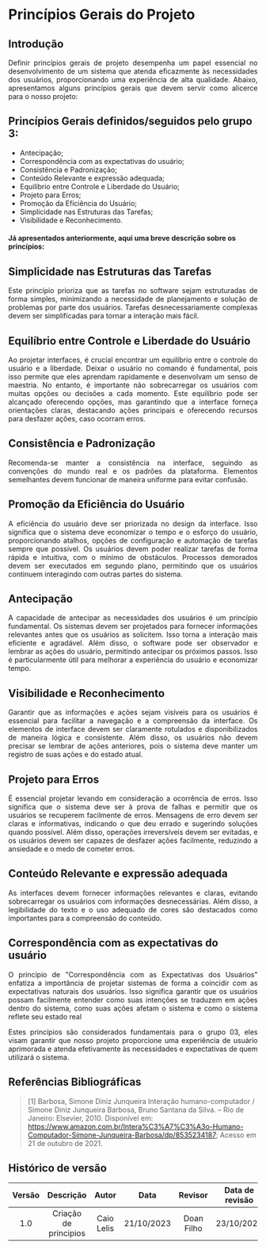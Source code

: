 # **Princípios Gerais do Projeto**

## **Introdução**

<p align="justify">
Definir princípios gerais de projeto desempenha um papel essencial no desenvolvimento de um sistema que atenda eficazmente às necessidades dos usuários, proporcionando uma experiência de alta qualidade. Abaixo, apresentamos alguns princípios gerais que devem servir como alicerce para o nosso projeto:
</p>

## **Princípios Gerais definidos/seguidos pelo grupo 3:**

- Antecipação;
- Correspondência com as expectativas do usuário;
- Consistência e Padronização;
- Conteúdo Relevante e expressão adequada;
- Equilíbrio entre Controle e Liberdade do Usuário;
- Projeto para Erros;
- Promoção da Eficiência do Usuário;
- Simplicidade nas Estruturas das Tarefas;
- Visibilidade e Reconhecimento.


#### **Já apresentados anteriormente, aqui uma breve descrição sobre os princípios:**

## **Simplicidade nas Estruturas das Tarefas**

<p align="justify">
Este princípio prioriza que as tarefas no software sejam estruturadas de forma simples, minimizando a necessidade de planejamento e solução de problemas por parte dos usuários. Tarefas desnecessariamente complexas devem ser simplificadas para tornar a interação mais fácil.
</p>

## **Equilíbrio entre Controle e Liberdade do Usuário**

<p align="justify">
Ao projetar interfaces, é crucial encontrar um equilíbrio entre o controle do usuário e a liberdade. Deixar o usuário no comando é fundamental, pois isso permite que eles aprendam rapidamente e desenvolvam um senso de maestria. No entanto, é importante não sobrecarregar os usuários com muitas opções ou decisões a cada momento. Este equilíbrio pode ser alcançado oferecendo opções, mas garantindo que a interface forneça orientações claras, destacando ações principais e oferecendo recursos para desfazer ações, caso ocorram erros.
</p>

## **Consistência e Padronização**

<p align="justify">
Recomenda-se manter a consistência na interface, seguindo as convenções do mundo real e os padrões da plataforma. Elementos semelhantes devem funcionar de maneira uniforme para evitar confusão.
</p>

## **Promoção da Eficiência do Usuário**

<p align="justify">
A eficiência do usuário deve ser priorizada no design da interface. Isso significa que o sistema deve economizar o tempo e o esforço do usuário, proporcionando atalhos, opções de configuração e automação de tarefas sempre que possível. Os usuários devem poder realizar tarefas de forma rápida e intuitiva, com o mínimo de obstáculos. Processos demorados devem ser executados em segundo plano, permitindo que os usuários continuem interagindo com outras partes do sistema.</p>

## **Antecipação** 

<p align="justify">
A capacidade de antecipar as necessidades dos usuários é um princípio fundamental. Os sistemas devem ser projetados para fornecer informações relevantes antes que os usuários as solicitem. Isso torna a interação mais eficiente e agradável. Além disso, o software pode ser observador e lembrar as ações do usuário, permitindo antecipar os próximos passos. Isso é particularmente útil para melhorar a experiência do usuário e economizar tempo.</p>

## **Visibilidade e Reconhecimento** 

<p align="justify">
Garantir que as informações e ações sejam visíveis para os usuários é essencial para facilitar a navegação e a compreensão da interface. Os elementos de interface devem ser claramente rotulados e disponibilizados de maneira lógica e consistente. Além disso, os usuários não devem precisar se lembrar de ações anteriores, pois o sistema deve manter um registro de suas ações e do estado atual.</p>

## **Projeto para Erros**

<p align="justify">
É essencial projetar levando em consideração a ocorrência de erros. Isso significa que o sistema deve ser à prova de falhas e permitir que os usuários se recuperem facilmente de erros. Mensagens de erro devem ser claras e informativas, indicando o que deu errado e sugerindo soluções quando possível. Além disso, operações irreversíveis devem ser evitadas, e os usuários devem ser capazes de desfazer ações facilmente, reduzindo a ansiedade e o medo de cometer erros.
</p>

## Conteúdo Relevante e expressão adequada

<p align="justify">
As interfaces devem fornecer informações relevantes e claras, evitando sobrecarregar os usuários com informações desnecessárias. Além disso, a legibilidade do texto e o uso adequado de cores são destacados como importantes para a compreensão do conteúdo.
</p>

## Correspondência com as expectativas do usuário

<p align="justify">
O princípio de "Correspondência com as Expectativas dos Usuários" enfatiza a importância de projetar sistemas de forma a coincidir com as expectativas naturais dos usuários. Isso significa garantir que os usuários possam facilmente entender como suas intenções se traduzem em ações dentro do sistema, como suas ações afetam o sistema e como o sistema reflete seu estado real
</p>

<p align="justify">
Estes princípios são considerados fundamentais para o grupo 03, eles visam garantir que nosso projeto proporcione uma experiência de usuário aprimorada e atenda efetivamente às necessidades e expectativas de quem utilizará o sistema.
</p>

## **Referências Bibliográficas**

>[1] Barbosa, Simone Diniz Junqueira Interação humano-computador / Simone Diniz Junqueira Barbosa, Bruno Santana da Silva. – Rio de Janeiro: Elsevier, 2010. Disponível em:  https://www.amazon.com.br/Intera%C3%A7%C3%A3o-Humano-Computador-Simone-Junqueira-Barbosa/dp/8535234187; Acesso em 21 de outubro de 2021.

## **Histórico de versão**

| Versão |          Descrição              |     Autor      |      Data      |   Revisor     |    Data de revisão    |  
|:------:|:-------------------------------:|:--------------:|:--------------:|:-------------:|:---------------------:|
| 1.0    | Criação de principios  | Caio Lelis | 21/10/2023 | Doan Filho  | 23/10/2023 |
